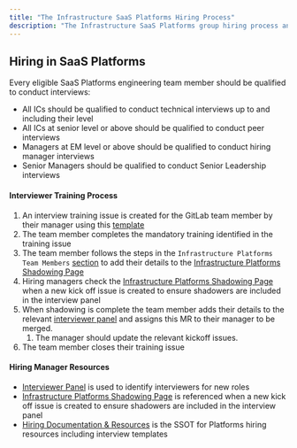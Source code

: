 ```yaml
---
title: "The Infrastructure SaaS Platforms Hiring Process"
description: "The Infrastructure SaaS Platforms group hiring process and resources"
---
```


## Hiring in SaaS Platforms

Every eligible SaaS Platforms engineering team member should be qualified to conduct interviews:

* All ICs should be qualified to conduct technical interviews up to and including their level
* All ICs at senior level or above should be qualified to conduct peer interviews
* Managers at EM level or above should be qualified to conduct hiring manager interviews
* Senior Managers should be qualified to conduct Senior Leadership interviews

#### Interviewer Training Process

1. An interview training issue is created for the GitLab team member by their manager using this [template](https://gitlab.com/gitlab-com/people-group/Training/-/blob/master/.gitlab/issue_templates/interview_training.md)
1. The team member completes the mandatory training identified in the training issue
1. The team member follows the steps in the `Infrastructure Platforms Team Members` [section](https://gitlab.com/gitlab-com/people-group/Training/-/blob/master/.gitlab/issue_templates/interview_training.md#infrastructure-platform-team-members) to add their details to the [Infrastructure Platforms Shadowing Page](https://gitlab.com/gitlab-com/people-group/hiring-processes/-/blob/master/Engineering/Infrastructure/Shadowing.md)
1. Hiring managers check the [Infrastructure Platforms Shadowing Page](https://gitlab.com/gitlab-com/people-group/hiring-processes/-/blob/master/Engineering/Infrastructure/Shadowing.md)  when a new kick off issue is created to ensure shadowers are included in the interview panel
1. When shadowing is complete the team member adds their details to the relevant [interviewer panel](https://gitlab.com/gitlab-com/people-group/hiring-processes/-/tree/master/Engineering/Infrastructure/Platforms) and assigns this MR to their manager to be merged.
    1. The manager should update the relevant kickoff issues.
1. The team member closes their training issue

#### Hiring Manager Resources

- [Interviewer Panel](https://gitlab.com/gitlab-com/people-group/hiring-processes/-/tree/master/Engineering/Infrastructure/Platforms) is used to identify interviewers for new roles
- [Infrastructure Platforms Shadowing Page](https://gitlab.com/gitlab-com/people-group/hiring-processes/-/blob/master/Engineering/Infrastructure/Shadowing.md) is referenced when a new kick off issue is created to ensure shadowers are included in the interview panel
- [Hiring Documentation & Resources](https://gitlab.com/gitlab-com/people-group/hiring-processes/-/tree/master/Engineering/Infrastructure/Platforms) is the SSOT for Platforms hiring resources including interview templates
